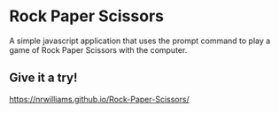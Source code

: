 # Rock Paper Scissors
A simple javascript application that uses the prompt command to play a game of Rock Paper Scissors with the computer.

## Give it a try!
https://nrwilliams.github.io/Rock-Paper-Scissors/
